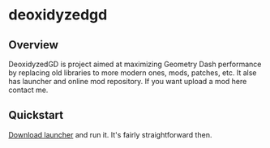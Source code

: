 # deoxidyzedgd

## Overview
DeoxidyzedGD is project aimed at maximizing Geometry Dash performance by replacing old libraries to more modern ones, mods, patches, etc.
It alse has launcher and online mod repository. If you want upload a mod here contact me.

## Quickstart
[Download launcher](https://github.com/thisisignitedoreo/deoxidyzedlauncher/releases/latest) and run it. It's fairly straightforward then.
